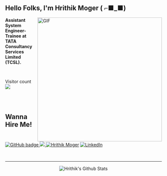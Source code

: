 <h2 align="left">Hello Folks, I'm <strong>Hrithik Moger ( ⌐■_■) </strong></h2>
 
 <img align="right" alt="GIF" src="https://www.mygo.ge/uploads/blog/1584023795.jpg" width="400"/>

<p align="left"><strong> Assistant System Engineer-Trainee at TATA Consultancy Services Limited (TCSL).  </strong></p> <br>

<p align="left"> Visitor count
	<br>
  <img src="https://profile-counter.glitch.me/Hrithik Moger/count.svg" />
</p>
<br>
<br>
<h2><strong>Wanna Hire Me!</strong></h2>
<p>
  <a href="https://github.com/Hrithik12153?tab=followers">
    <img src="https://img.shields.io/github/followers/Hrithik12153?label=Followers&logo=GitHub&style=for-the-badge" alt="GitHub badge" />
  </a>
  <a href="https://twitter.com/Hrithik39917870">
    <img src="https://img.shields.io/twitter/follow/Hrithik39917870?label=Twitter&logo=twitter&style=for-the-badge" />
  </a>	
  <a href="https://https://portfoliohrithik.netlify.app"><img src="https://img.shields.io/badge/-My%20Portfolio-Black?style=for-the-badge" alt="Hrithik Moger" /></a>	 
  <a href="https://www.linkedin.com/in/hrithik-moger-7477021b7/"><img src="https://img.shields.io/badge/LinkedIn-%230077B5.svg?style=for-the-badge&logo=linkedin&logoColor=white" alt="LinkedIn"></a>
		
</p>

<!-- ### Connect with me: -->

<br />

---
<p align="center">
<img alt="Hrithik's Github Stats" src="https://github-readme-stats.vercel.app/api?username=Hrithik12153&show_icons=true&hide_border=true" />
</p>
 
